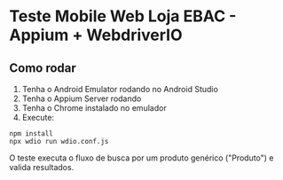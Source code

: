 
# Teste Mobile Web Loja EBAC - Appium + WebdriverIO

## Como rodar

1. Tenha o Android Emulator rodando no Android Studio
2. Tenha o Appium Server rodando
3. Tenha o Chrome instalado no emulador
4. Execute:
```
npm install
npx wdio run wdio.conf.js
```

O teste executa o fluxo de busca por um produto genérico ("Produto") e valida resultados.
